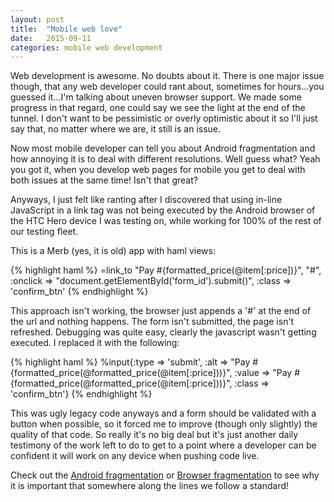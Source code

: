 ```yaml
---
layout: post
title:  "Mobile web love"
date:   2015-09-11
categories: mobile web development
---
```


Web development is awesome. No doubts about it. There is one major issue
though, that any web developer could rant about, sometimes for
hours...you guessed it...I'm talking about uneven browser support. We made
some progress in that regard, one could say we see the light at the end of the
tunnel. I don't want to be pessimistic or overly optimistic about it so I'll
just say that, no matter where we are, it still is an issue.

Now most mobile developer can tell you about Android fragmentation and how
annoying it is to deal with different resolutions. Well guess what? Yeah you
got it, when you develop web pages for mobile you get to deal with both issues
at the same time! Isn't that great?

Anyways, I just felt like ranting after I discovered that using in-line
JavaScript in a link tag was not being executed by the Android browser of the 
HTC Hero device I was testing on, while working for 100% of the rest of our
testing fleet.

This is a Merb (yes, it is old) app with haml views:

{% highlight haml %}
    =link_to "Pay #{formatted_price(@item[:price])}", "#", :onclick => "document.getElementById('form_id').submit()", :class => 'confirm_btn'
{% endhighlight %}

This approach isn't working, the browser just appends a '#' at the end of the url and nothing happens. The form isn't submitted, the page isn't refreshed. Debugging was quite easy, clearly the javascript wasn't getting executed. I replaced it with the following:

{% highlight haml %}
    %input{:type => 'submit', :alt => "Pay #{formatted_price(@formatted_price(@item[:price]))}", :value => "Pay #{formatted_price(@formatted_price(@item[:price]))}", :class => 'confirm_btn'}
{% endhighlight %}

This was ugly legacy code anyways and a form should be validated with a button when possible, so it forced me to improve (though only slightly) the quality of that code.
So really it's no big deal but it's just another daily testimony of the work left to do to get to a point where a developer can be confident it will work on any device when pushing code live.

Check out the [Android fragmentation][andro_frag] or [Browser fragmentation][browser_frag] to see why it is important that somewhere along the lines we follow a standard!

[andro_frag]: http://thenextweb.com/insider/2015/08/05/this-is-what-android-fragmentation-looks-like-in-2015/
[browser_frag]: http://www.sitepoint.com/browser-trends-january-2015-ie8-usage-triples/
